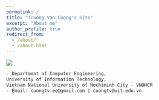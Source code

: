 ```yaml
---
permalink: /
title: "Truong Van Cuong's Site"
excerpt: "About me"
author_profile: true
redirect_from: 
  - /about/
  - /about.html
---
```


![](https://cuongtvee.github.io/images/ryan.jpg)
```markdown
- Department of Computer Engineering,
University of Information Technology,
Vietnam National University of Hochiminh City - VNUHCM
- Email: cuongtv.ee@gmail.com | cuongtv@uit.edu.vn
```